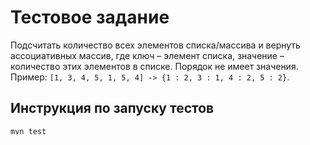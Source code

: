 # Тестовое задание

Подсчитать количество всех элементов списка/массива и вернуть ассоциативных массив,
где ключ – элемент списка, значение – количество этих элементов в списке. 
Порядок не имеет значения. 
Пример: `[1, 3, 4, 5, 1, 5, 4] -> {1 : 2, 3 : 1, 4 : 2, 5 : 2}`.

## Инструкция по запуску тестов
```bash
mvn test
```